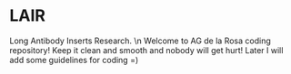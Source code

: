 # LAIR
Long Antibody Inserts Research. \n
Welcome to AG de la Rosa coding repository!
Keep it clean and smooth and nobody will get hurt!
Later I will add some guidelines for coding =)
